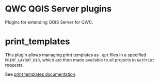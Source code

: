 QWC QGIS Server plugins
=======================

Plugins for extending QGIS Server for QWC.

# print_templates

This plugin allows managing print templates as `.qpt` files in a specified `PRINT_LAYOUT_DIR`, which are then made available to all projects in `GetPrint` requests.

See [print templates documentation](https://qwc-services.github.io/topics/Printing/#layout-templates).
